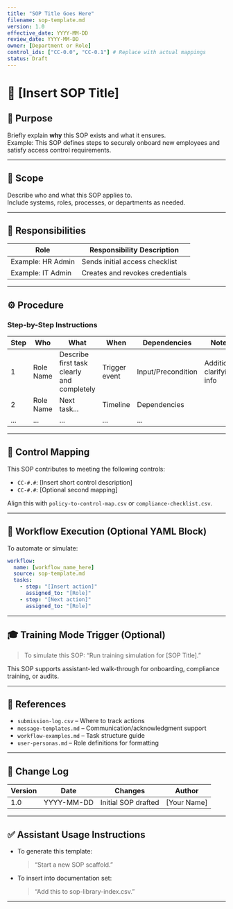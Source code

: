 ```yaml
---
title: "SOP Title Goes Here"
filename: sop-template.md
version: 1.0
effective_date: YYYY-MM-DD
review_date: YYYY-MM-DD
owner: [Department or Role]
control_ids: ["CC-0.0", "CC-0.1"] # Replace with actual mappings
status: Draft
---
```


# 📘 [Insert SOP Title]

## 🧭 Purpose

Briefly explain **why** this SOP exists and what it ensures.  
Example: This SOP defines steps to securely onboard new employees and satisfy access control requirements.

---

## 🧱 Scope

Describe who and what this SOP applies to.  
Include systems, roles, processes, or departments as needed.

---

## 👥 Responsibilities

| Role              | Responsibility Description                            |
|-------------------|--------------------------------------------------------|
| Example: HR Admin | Sends initial access checklist                         |
| Example: IT Admin | Creates and revokes credentials                        |

---

## ⚙️ Procedure

### Step-by-Step Instructions

| Step | Who        | What                                                  | When            | Dependencies         | Notes                           |
|------|------------|-------------------------------------------------------|-----------------|----------------------|----------------------------------|
| 1    | Role Name  | Describe first task clearly and completely            | Trigger event   | Input/Precondition   | Additional clarifying info       |
| 2    | Role Name  | Next task...                                          | Timeline        | Dependencies         |                                  |
| ...  | ...        | ...                                                   | ...             | ...                  |                                  |

---

## 🔐 Control Mapping

This SOP contributes to meeting the following controls:

- `CC-#.#`: [Insert short control description]
- `CC-#.#`: [Optional second mapping]

Align this with `policy-to-control-map.csv` or `compliance-checklist.csv`.

---

## 🔄 Workflow Execution (Optional YAML Block)

To automate or simulate:

```yaml
workflow:
  name: [workflow_name_here]
  source: sop-template.md
  tasks:
    - step: "[Insert action]"
      assigned_to: "[Role]"
    - step: "[Next action]"
      assigned_to: "[Role]"
````

---

## 🎓 Training Mode Trigger (Optional)

> To simulate this SOP:
> “Run training simulation for \[SOP Title].”

This SOP supports assistant-led walk-through for onboarding, compliance training, or audits.

---

## 🔗 References

* `submission-log.csv` – Where to track actions
* `message-templates.md` – Communication/acknowledgment support
* `workflow-examples.md` – Task structure guide
* `user-personas.md` – Role definitions for formatting

---

## 🛑 Change Log

| Version | Date       | Changes             | Author       |
| ------- | ---------- | ------------------- | ------------ |
| 1.0     | YYYY-MM-DD | Initial SOP drafted | \[Your Name] |

---

## ✅ Assistant Usage Instructions

* To generate this template:

  > “Start a new SOP scaffold.”
* To insert into documentation set:

  > “Add this to sop-library-index.csv.”

---
